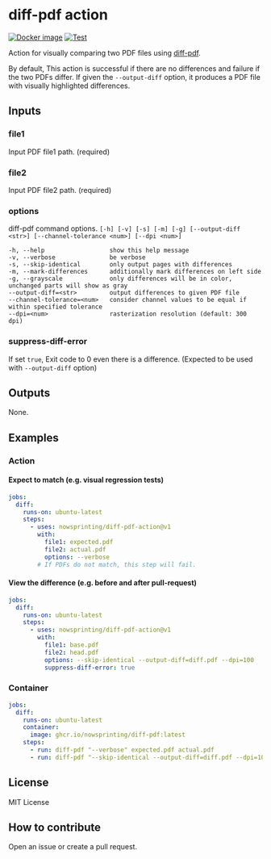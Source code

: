 # diff-pdf action

[![Docker image](https://github.com/nowsprinting/diff-pdf-action/actions/workflows/build-image.yml/badge.svg)](https://github.com/nowsprinting/diff-pdf-action/actions/workflows/build-image.yml)
[![Test](https://github.com/nowsprinting/diff-pdf-action/actions/workflows/test.yml/badge.svg)](https://github.com/nowsprinting/diff-pdf-action/actions/workflows/test.yml)

Action for visually comparing two PDF files using [diff-pdf](https://github.com/vslavik/diff-pdf).

By default, This action is successful if there are no differences and failure if the two PDFs differ.
If given the `--output-diff` option, it produces a PDF file with visually highlighted differences.


## Inputs

### file1

Input PDF file1 path.
(required)

### file2

Input PDF file2 path.
(required)

### options

diff-pdf command options.
`[-h] [-v] [-s] [-m] [-g] [--output-diff <str>] [--channel-tolerance <num>] [--dpi <num>]`

```
-h, --help               	show this help message
-v, --verbose            	be verbose
-s, --skip-identical     	only output pages with differences
-m, --mark-differences   	additionally mark differences on left side
-g, --grayscale          	only differences will be in color, unchanged parts will show as gray
--output-diff=<str>      	output differences to given PDF file
--channel-tolerance=<num>	consider channel values to be equal if within specified tolerance
--dpi=<num>              	rasterization resolution (default: 300 dpi)
```

### suppress-diff-error

If set `true`, Exit code to 0 even there is a difference.
(Expected to be used with `--output-diff` option)


## Outputs

None.


## Examples

### Action

#### Expect to match (e.g. visual regression tests)

```yaml
jobs:
  diff:
    runs-on: ubuntu-latest
    steps:
      - uses: nowsprinting/diff-pdf-action@v1
        with:
          file1: expected.pdf
          file2: actual.pdf
          options: --verbose
        # If PDFs do not match, this step will fail.
```

#### View the difference (e.g. before and after pull-request)

```yaml
jobs:
  diff:
    runs-on: ubuntu-latest
    steps:
      - uses: nowsprinting/diff-pdf-action@v1
        with:
          file1: base.pdf
          file2: head.pdf
          options: --skip-identical --output-diff=diff.pdf --dpi=100
          suppress-diff-error: true
```

### Container

```yaml
jobs:
  diff:
    runs-on: ubuntu-latest
    container:
      image: ghcr.io/nowsprinting/diff-pdf:latest
    steps:
      - run: diff-pdf "--verbose" expected.pdf actual.pdf
      - run: diff-pdf "--skip-identical --output-diff=diff.pdf --dpi=100" base.pdf head.pdf true
```


## License

MIT License


## How to contribute

Open an issue or create a pull request.
